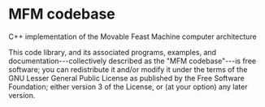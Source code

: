 MFM codebase
============

C++ implementation of the Movable Feast Machine computer architecture

This code library, and its associated programs, examples, and
documentation---collectively described as the "MFM codebase"---is
free software; you can redistribute it and/or modify it under the
terms of the GNU Lesser General Public License as published by the
Free Software Foundation; either version 3 of the License, or (at your
option) any later version.
